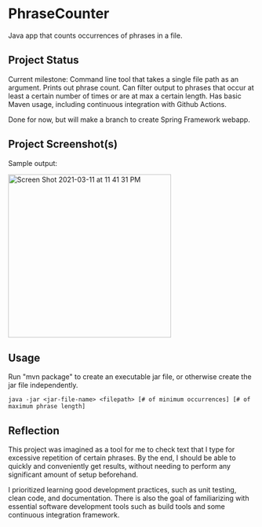 # PhraseCounter
Java app that counts occurrences of phrases in a file.

## Project Status
Current milestone:
Command line tool that takes a single file path as an argument. Prints out phrase count.
Can filter output to phrases that occur at least a certain number of times or are at max a certain length.
Has basic Maven usage, including continuous integration with Github Actions.

Done for now, but will make a branch to create Spring Framework webapp.

## Project Screenshot(s)
Sample output:

<img width="332" alt="Screen Shot 2021-03-11 at 11 41 31 PM" src="https://user-images.githubusercontent.com/25709225/110908406-9da4f800-82c3-11eb-96de-a81088ff1cc3.png">


## Usage
Run "mvn package" to create an executable jar file, or otherwise create the jar file independently.

`java -jar <jar-file-name> <filepath> [# of minimum occurrences] [# of maximum phrase length]`


## Reflection
This project was imagined as a tool for me to check text that I type for excessive repetition of certain phrases. 
By the end, I should be able to quickly and conveniently get results, without needing to perform any significant amount of 
setup beforehand.

I prioritized learning good development practices, such as unit testing, clean code, and documentation. There is also the 
goal of familiarizing with essential software development tools such as build tools and some continuous integration framework.
